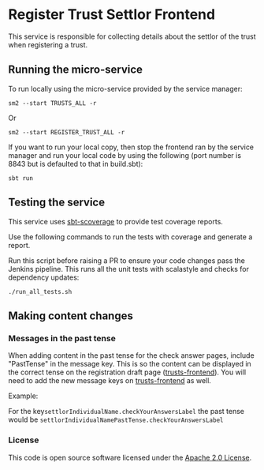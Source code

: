 
# Register Trust Settlor Frontend

This service is responsible for collecting details about the settlor of the trust when registering a trust.

## Running the micro-service
To run locally using the micro-service provided by the service manager:

```
sm2 --start TRUSTS_ALL -r
```

Or

```
sm2 --start REGISTER_TRUST_ALL -r
```


If you want to run your local copy, then stop the frontend ran by the service manager and run your local code by using the following (port number is 8843 but is defaulted to that in build.sbt):

```sbt run```

## Testing the service

This service uses [sbt-scoverage](https://github.com/scoverage/sbt-scoverage) to
provide test coverage reports.

Use the following commands to run the tests with coverage and generate a report.

Run this script before raising a PR to ensure your code changes pass the Jenkins pipeline. This runs all the unit tests with scalastyle and checks for dependency updates:
```
./run_all_tests.sh
```


## Making content changes

### Messages in the past tense

When adding content in the past tense for the check answer pages, include "PastTense" in the message key. This is so the content can be displayed in the correct tense on the registration draft page ([trusts-frontend](https://github.com/hmrc/trusts-frontend)). You will need to add the new message keys on [trusts-frontend](https://github.com/hmrc/trusts-frontend) as well. 

Example:

For the key```settlorIndividualName.checkYourAnswersLabel``` the past tense would be ```settlorIndividualNamePastTense.checkYourAnswersLabel``` 

### License

This code is open source software licensed under the [Apache 2.0 License]("http://www.apache.org/licenses/LICENSE-2.0.html").

